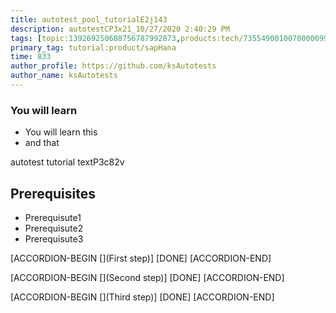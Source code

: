 ```yaml
---
title: autotest_pool_tutorialE2j143
description: autotestCP3x21_10/27/2020 2:40:29 PM
tags: [topic:139269250608756787992873,products:tech/73554900100700000996,tutorial:experience/advanced]
primary_tag: tutorial:product/sapHana
time: 833
author_profile: https://github.com/ksAutotests
author_name: ksAutotests
---
```

### You will learn
- You will learn this
- and that

autotest tutorial textP3c82v

## Prerequisites
- Prerequisute1
- Prerequisute2
- Prerequisute3

[ACCORDION-BEGIN [](First step)]
[DONE]
[ACCORDION-END]

[ACCORDION-BEGIN [](Second step)]
[DONE]
[ACCORDION-END]

[ACCORDION-BEGIN [](Third step)]
[DONE]
[ACCORDION-END]

